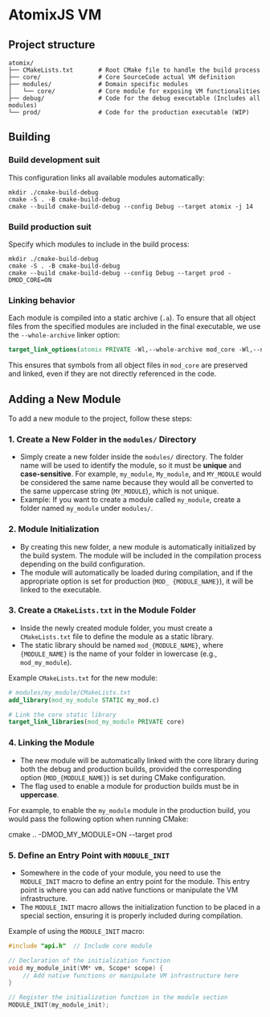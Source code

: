 # AtomixJS VM

## Project structure

```text
atomix/
├── CMakeLists.txt       # Root CMake file to handle the build process
├── core/                # Core SourceCode actual VM definition
├── modules/             # Domain specific modules
│   └── core/            # Core module for exposing VM functionalities
├── debug/               # Code for the debug executable (Includes all modules)
└── prod/                # Code for the production executable (WIP)
```

## Building

### Build development suit

This configuration links all available modules automatically:

```shell
mkdir ./cmake-build-debug
cmake -S . -B cmake-build-debug
cmake --build cmake-build-debug --config Debug --target atomix -j 14
```

### Build production suit

Specify which modules to include in the build process:

```shell
mkdir ./cmake-build-debug
cmake -S . -B cmake-build-debug
cmake --build cmake-build-debug --config Debug --target prod -DMOD_CORE=ON
```

### Linking behavior

Each module is compiled into a static archive (`.a`). To ensure that all object files from the specified modules are
included in the final executable, we use the `--whole-archive` linker option:

```cmake
target_link_options(atomix PRIVATE -Wl,--whole-archive mod_core -Wl,--no-whole-archive)
```

This ensures that symbols from all object files in `mod_core` are preserved and linked, even if they are not directly
referenced in the code.

## Adding a New Module

To add a new module to the project, follow these steps:

### 1. Create a New Folder in the `modules/` Directory

- Simply create a new folder inside the `modules/` directory. The folder name will be used to identify the module, so it
  must be **unique** and **case-sensitive**. For example, `my_module`, `My_module`, and `MY_MODULE` would be considered
  the same name because they would all be converted to the same uppercase string (`MY_MODULE`), which is not unique.
- Example: If you want to create a module called `my_module`, create a folder named `my_module` under `modules/`.

### 2. Module Initialization

- By creating this new folder, a new module is automatically initialized by the build system. The module will be
  included in the compilation process depending on the build configuration.
- The module will automatically be loaded during compilation, and if the appropriate option is set for production (`MOD_
  {MODULE_NAME}`), it will be linked to the executable.

### 3. Create a `CMakeLists.txt` in the Module Folder

- Inside the newly created module folder, you must create a `CMakeLists.txt` file to define the module as a static
  library.
- The static library should be named `mod_{MODULE_NAME}`, where `{MODULE_NAME}` is the name of your folder in
  lowercase (e.g., `mod_my_module`).

Example `CMakeLists.txt` for the new module:

```cmake
# modules/my_module/CMakeLists.txt
add_library(mod_my_module STATIC my_mod.c)

# Link the core static library
target_link_libraries(mod_my_module PRIVATE core)
```

### 4. Linking the Module

- The new module will be automatically linked with the core library during both the debug and production builds,
  provided the corresponding option (`MOD_{MODULE_NAME}`) is set during CMake configuration.
- The flag used to enable a module for production builds must be in **uppercase**.

For example, to enable the `my_module` module in the production build, you would pass the following option when running
CMake:

cmake .. -DMOD_MY_MODULE=ON --target prod

### 5. Define an Entry Point with `MODULE_INIT`

- Somewhere in the code of your module, you need to use the `MODULE_INIT` macro to define an entry point for the module.
  This entry point is where you can add native functions or manipulate the VM infrastructure.
- The `MODULE_INIT` macro allows the initialization function to be placed in a special section, ensuring it is properly
  included during compilation.

Example of using the `MODULE_INIT` macro:

```c++
#include "api.h"  // Include core module

// Declaration of the initialization function
void my_module_init(VM* vm, Scope* scope) {
    // Add native functions or manipulate VM infrastructure here
}

// Register the initialization function in the module section
MODULE_INIT(my_module_init);
```